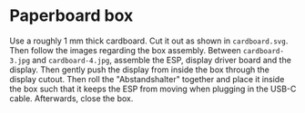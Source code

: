 # Paperboard box

Use a roughly 1 mm thick cardboard. Cut it out as shown in `cardboard.svg`. Then follow the images regarding the box assembly.
Between `cardboard-3.jpg` and `cardboard-4.jpg`, assemble the ESP, display driver board and the display. Then gently push the display from inside the box through the display cutout.
Then roll the "Abstandshalter" together and place it inside the box such that it keeps the ESP from moving when plugging in the USB-C cable.
Afterwards, close the box.
